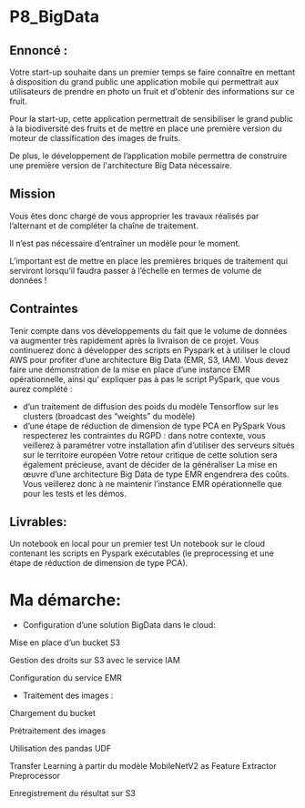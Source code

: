 # P8_BigData

## Ennoncé : 

Votre start-up souhaite dans un premier temps se faire connaître en mettant à disposition du grand public une application mobile qui permettrait aux utilisateurs de prendre en photo un fruit et d'obtenir des informations sur ce fruit.

Pour la start-up, cette application permettrait de sensibiliser le grand public à la biodiversité des fruits et de mettre en place une première version du moteur de classification des images de fruits.

De plus, le développement de l’application mobile permettra de construire une première version de l'architecture Big Data nécessaire.

## Mission
Vous êtes donc chargé de vous approprier les travaux réalisés par l’alternant et de compléter la chaîne de traitement.

Il n’est pas nécessaire d’entraîner un modèle pour le moment.

L’important est de mettre en place les premières briques de traitement qui serviront lorsqu’il faudra passer à l’échelle en termes de volume de données !

## Contraintes

Tenir compte dans vos développements du fait que le volume de données va augmenter très rapidement après la livraison de ce projet. Vous continuerez donc à développer des scripts en Pyspark et à utiliser le cloud AWS pour profiter d’une architecture Big Data (EMR, S3, IAM).
Vous devez faire une démonstration de la mise en place d’une instance EMR opérationnelle, ainsi qu’ expliquer pas à pas le script PySpark, que vous aurez complété : 
- d’un traitement de diffusion des poids du modèle Tensorflow sur les clusters (broadcast des “weights” du modèle) 
- d’une étape de réduction de dimension de type PCA en PySpark 
Vous respecterez les contraintes du RGPD : dans notre contexte, vous veillerez à paramétrer votre installation afin d’utiliser des serveurs situés sur le territoire européen 
Votre retour critique de cette solution sera également précieuse, avant de décider de la généraliser
La mise en œuvre d’une architecture Big Data de type EMR engendrera des coûts. Vous veillerez donc à ne maintenir l’instance EMR opérationnelle que pour les tests et les démos.

## Livrables:
Un notebook en local pour un premier test
Un notebook sur le cloud contenant les scripts en Pyspark exécutables (le preprocessing et une étape de réduction de dimension de type PCA).

# Ma démarche:

- Configuration d’une solution BigData dans le cloud:

 Mise en place d’un bucket S3
 
 Gestion des droits sur S3 avec le service IAM
 
 Configuration du service EMR

- Traitement des images : 

 Chargement du bucket
 
 Prétraitement des images
 
 Utilisation des pandas UDF
 
 Transfer Learning à partir du modèle  MobileNetV2 as Feature Extractor Preprocessor
 
 Enregistrement du résultat sur S3
